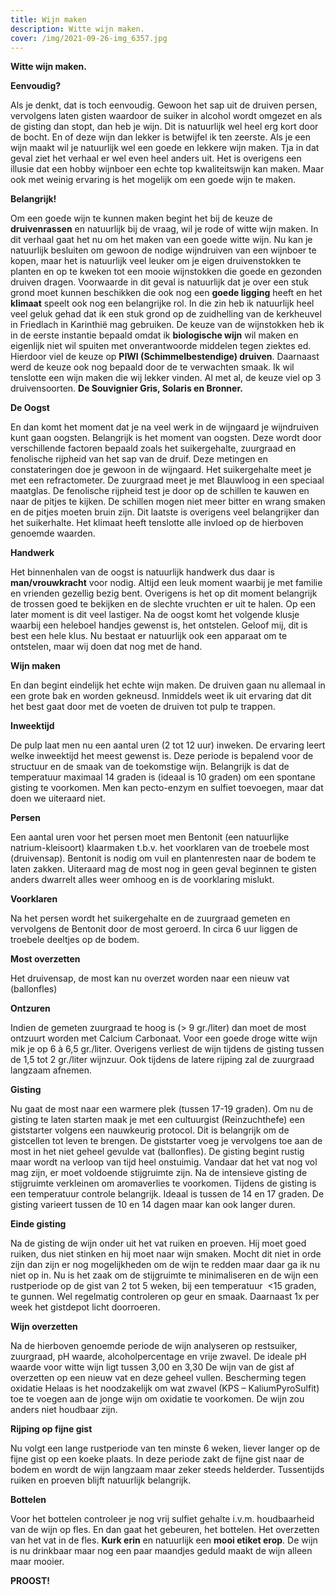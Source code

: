 ```yaml
---
title: Wijn maken
description: Witte wijn maken.
cover: /img/2021-09-26-img_6357.jpg
---
```

**Witte wijn maken.**

**Eenvoudig?** 

Als je denkt, dat is toch eenvoudig. Gewoon het sap uit de druiven persen, vervolgens laten gisten waardoor de suiker in alcohol wordt omgezet en als de gisting dan stopt, dan heb je wijn. Dit is natuurlijk wel heel erg kort door de bocht. En of deze wijn dan lekker is betwijfel ik ten zeerste. Als je een wijn maakt wil je natuurlijk wel een goede en lekkere wijn maken. Tja in dat geval ziet het verhaal er wel even heel anders uit. Het is overigens een illusie dat een hobby wijnboer een echte top kwaliteitswijn kan maken. Maar ook met weinig ervaring is het mogelijk om een goede wijn te maken.

**Belangrijk!**

Om een goede wijn te kunnen maken begint het bij de keuze de **druivenrassen** en natuurlijk bij de vraag, wil je rode of witte wijn maken. In dit verhaal gaat het nu om het maken van een goede witte wijn. Nu kan je natuurlijk besluiten om gewoon de nodige wijndruiven van een wijnboer te kopen, maar het is natuurlijk veel leuker om je eigen druivenstokken te planten en op te kweken tot een mooie wijnstokken die goede en gezonden druiven dragen. Voorwaarde in dit geval is natuurlijk dat je over een stuk grond moet kunnen beschikken die ook nog een **goede ligging** heeft en het **klimaat** speelt ook nog een belangrijke rol. In die zin heb ik natuurlijk heel veel geluk gehad dat ik een stuk grond op de zuidhelling van de kerkheuvel in Friedlach in Karinthië mag gebruiken. De keuze van de wijnstokken heb ik in de eerste instantie bepaald omdat ik **biologische wijn** wil maken en eigenlijk niet wil spuiten met onverantwoorde middelen tegen ziektes ed. Hierdoor viel de keuze op **PIWI (Schimmelbestendige) druiven**. Daarnaast werd de keuze ook nog bepaald door de te verwachten smaak. Ik wil tenslotte een wijn maken die wij lekker vinden. Al met al, de keuze viel op 3 druivensoorten. **De Souvignier Gris, Solaris en Bronner.**

**De Oogst**

En dan komt het moment dat je na veel werk in de wijngaard je wijndruiven kunt gaan oogsten. Belangrijk is het moment van oogsten. Deze wordt door verschillende factoren bepaald zoals het suikergehalte, zuurgraad en fenolische rijpheid van het sap van de druif. Deze metingen en constateringen doe je gewoon in de wijngaard. Het suikergehalte meet je met een refractometer. De zuurgraad meet je met Blauwloog in een speciaal maatglas. De fenolische rijpheid test je door op de schillen te kauwen en naar de pitjes te kijken. De schillen mogen niet meer bitter en wrang smaken en de pitjes moeten bruin zijn. Dit laatste is overigens veel belangrijker dan het suikerhalte. Het klimaat heeft tenslotte alle invloed op de hierboven genoemde waarden.

**Handwerk**

Het binnenhalen van de oogst is natuurlijk handwerk dus daar is **man/vrouwkracht** voor nodig. Altijd een leuk moment waarbij je met familie en vrienden gezellig bezig bent. Overigens is het op dit moment belangrijk de trossen goed te bekijken en de slechte vruchten er uit te halen. Op een later moment is dit veel lastiger. Na de oogst komt het volgende klusje waarbij een heleboel handjes gewenst is, het ontstelen. Geloof mij, dit is best een hele klus. Nu bestaat er natuurlijk ook een apparaat om te ontstelen, maar wij doen dat nog met de hand.

**Wijn maken**

En dan begint eindelijk het echte wijn maken. De druiven gaan nu allemaal in een grote bak en worden gekneusd. Inmiddels weet ik uit ervaring dat dit het best gaat door met de voeten de druiven tot pulp te trappen.

**Inweektijd**

De pulp laat men nu een aantal uren (2 tot 12 uur) inweken. De ervaring leert welke inweektijd het meest gewenst is. Deze periode is bepalend voor de structuur en de smaak van de toekomstige wijn. Belangrijk is dat de temperatuur maximaal 14 graden is (ideaal is 10 graden) om een spontane gisting te voorkomen. Men kan pecto-enzym en sulfiet toevoegen, maar dat doen we uiteraard niet.

**Persen**

Een aantal uren voor het persen moet men Bentonit (een natuurlijke natrium-kleisoort) klaarmaken t.b.v. het voorklaren van de troebele most (druivensap). Bentonit is nodig om vuil en plantenresten naar de bodem te laten zakken. Uiteraard mag de most nog in geen geval beginnen te gisten anders dwarrelt alles weer omhoog en is de voorklaring mislukt.

**Voorklaren**

Na het persen wordt het suikergehalte en de zuurgraad gemeten en vervolgens de Bentonit door de most geroerd. In circa 6 uur liggen de troebele deeltjes op de bodem.

**Most overzetten**

Het druivensap, de most kan nu overzet worden naar een nieuw vat (ballonfles)

**Ontzuren**

Indien de gemeten zuurgraad te hoog is (> 9 gr./liter) dan moet de most ontzuurt worden met Calcium Carbonaat. Voor een goede droge witte wijn mik je op 6 à 6,5 gr./liter. Overigens verliest de wijn tijdens de gisting tussen de 1,5 tot 2 gr./liter wijnzuur. Ook tijdens de latere rijping zal de zuurgraad langzaam afnemen.

**Gisting**

Nu gaat de most naar een warmere plek (tussen 17-19 graden). Om nu de gisting te laten starten maak je met een cultuurgist (Reinzuchthefe) een giststarter volgens een nauwkeurig protocol. Dit is belangrijk om de gistcellen tot leven te brengen. De giststarter voeg je vervolgens toe aan de most in het niet geheel gevulde vat (ballonfles). De gisting begint rustig maar wordt na verloop van tijd heel onstuimig. Vandaar dat het vat nog vol mag zijn, er moet voldoende stijgruimte zijn. Na de intensieve gisting de stijgruimte verkleinen om aromaverlies te voorkomen. Tijdens de gisting is een temperatuur controle belangrijk. Ideaal is tussen de 14 en 17 graden. De gisting varieert tussen de 10 en 14 dagen maar kan ook langer duren.

**Einde gisting**

Na de gisting de wijn onder uit het vat ruiken en proeven. Hij moet goed ruiken, dus niet stinken en hij moet naar wijn smaken. Mocht dit niet in orde zijn dan zijn er nog mogelijkheden om de wijn te redden maar daar ga ik nu niet op in. Nu is het zaak om de stijgruimte te minimaliseren en de wijn een rustperiode op de gist van 2 tot 5 weken, bij een temperatuur  <15 graden, te gunnen. Wel regelmatig controleren op geur en smaak. Daarnaast 1x per week het gistdepot licht doorroeren.

**Wijn overzetten**

Na de hierboven genoemde periode de wijn analyseren op restsuiker, zuurgraad, pH waarde, alcoholpercentage en vrije zwavel. De ideale pH waarde voor witte wijn ligt tussen 3,00 en 3,30 De wijn van de gist af overzetten op een nieuw vat en deze geheel vullen. Bescherming tegen oxidatie Helaas is het noodzakelijk om wat zwavel (KPS – KaliumPyroSulfit) toe te voegen aan de jonge wijn om oxidatie te voorkomen. De wijn zou anders niet houdbaar zijn.

**Rijping op fijne gist**

Nu volgt een lange rustperiode van ten minste 6 weken, liever langer op de fijne gist op een koeke plaats. In deze periode zakt de fijne gist naar de bodem en wordt de wijn langzaam maar zeker steeds helderder. Tussentijds ruiken en proeven blijft natuurlijk belangrijk.

**Bottelen**

Voor het bottelen controleer je nog vrij sulfiet gehalte i.v.m. houdbaarheid van de wijn op fles. En dan gaat het gebeuren, het bottelen. Het overzetten van het vat in de fles. **Kurk erin** en natuurlijk een **mooi etiket erop**. De wijn is nu drinkbaar maar nog een paar maandjes geduld maakt de wijn alleen maar mooier.

**PROOST!**